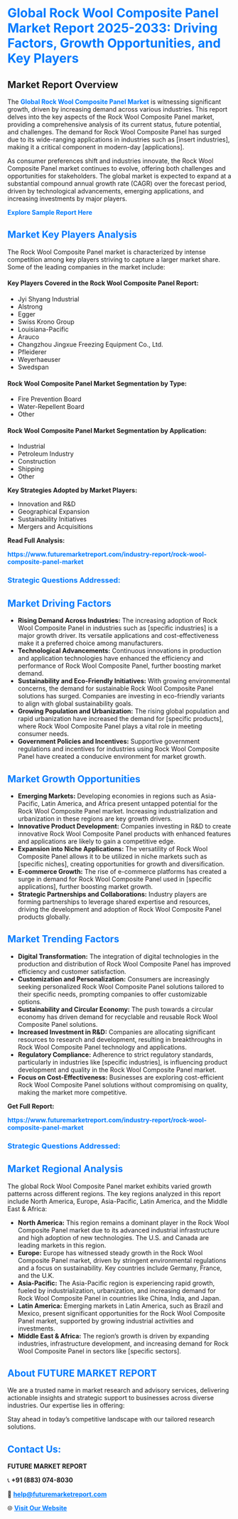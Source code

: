 <h1 style="color: #007BFF;">Global Rock Wool Composite Panel Market Report 2025-2033: Driving Factors, Growth Opportunities, and Key Players</h1>

<section id="overview">
<h2>Market Report Overview</h2>
<p>The <a href="https://www.futuremarketreport.com/industry-report/rock-wool-composite-panel-market" style="color: #007BFF; text-decoration: none;"><strong>Global Rock Wool Composite Panel Market</strong></a> is witnessing significant growth, driven by increasing demand across various industries. This report delves into the key aspects of the Rock Wool Composite Panel market, providing a comprehensive analysis of its current status, future potential, and challenges. The demand for Rock Wool Composite Panel has surged due to its wide-ranging applications in industries such as [insert industries], making it a critical component in modern-day [applications].</p>
<p>As consumer preferences shift and industries innovate, the Rock Wool Composite Panel market continues to evolve, offering both challenges and opportunities for stakeholders. The global market is expected to expand at a substantial compound annual growth rate (CAGR) over the forecast period, driven by technological advancements, emerging applications, and increasing investments by major players.</p>
</section>

<section id="overview">
<p><a href="https://www.futuremarketreport.com/request-sample/reportId=87623" style="color: #007BFF; text-decoration: none;"><strong>Explore Sample Report Here</strong></a></p>
</section>

<section id="key-players">
<h2 style="color: #007BFF;">Market Key Players Analysis</h2>
<p>The Rock Wool Composite Panel market is characterized by intense competition among key players striving to capture a larger market share. Some of the leading companies in the market include:</p>
<h4>Key Players Covered in the Rock Wool Composite Panel Report:</h4>
<ul><li>Jyi Shyang Industrial</li><li>Alstrong</li><li>Egger</li><li>Swiss Krono Group</li><li>Louisiana-Pacific</li><li>Arauco</li><li>Changzhou Jingxue Freezing Equipment Co., Ltd.</li><li>Pfleiderer</li><li>Weyerhaeuser</li><li>Swedspan</li></ul>
<h4>Rock Wool Composite Panel Market Segmentation by Type:</h4>
<ul><li>Fire Prevention Board</li><li>Water-Repellent Board</li><li>Other</li></ul>

<h4>Rock Wool Composite Panel Market Segmentation by Application:</h4>
<ul><li>Industrial</li><li>Petroleum Industry</li><li>Construction</li><li>Shipping</li><li>Other</li></ul>
<p><strong>Key Strategies Adopted by Market Players:</strong></p>
<ul>
<li>Innovation and R&D</li>
<li>Geographical Expansion</li>
<li>Sustainability Initiatives</li>
<li>Mergers and Acquisitions</li>
</ul>
</section>

<section>
<p><strong>Read Full Analysis: </strong></p><a href="https://www.futuremarketreport.com/industry-report/rock-wool-composite-panel-market" style="color: #007BFF; text-decoration: none;"><strong>https://www.futuremarketreport.com/industry-report/rock-wool-composite-panel-market</strong></a>
<h3 style="color: #007BFF;">Strategic Questions Addressed:</h3>
</section>

<section id="driving-factors">
<h2 style="color: #007BFF;">Market Driving Factors</h2>
<ul>
<li><strong>Rising Demand Across Industries:</strong> The increasing adoption of Rock Wool Composite Panel in industries such as [specific industries] is a major growth driver. Its versatile applications and cost-effectiveness make it a preferred choice among manufacturers.</li>
<li><strong>Technological Advancements:</strong> Continuous innovations in production and application technologies have enhanced the efficiency and performance of Rock Wool Composite Panel, further boosting market demand.</li>
<li><strong>Sustainability and Eco-Friendly Initiatives:</strong> With growing environmental concerns, the demand for sustainable Rock Wool Composite Panel solutions has surged. Companies are investing in eco-friendly variants to align with global sustainability goals.</li>
<li><strong>Growing Population and Urbanization:</strong> The rising global population and rapid urbanization have increased the demand for [specific products], where Rock Wool Composite Panel plays a vital role in meeting consumer needs.</li>
<li><strong>Government Policies and Incentives:</strong> Supportive government regulations and incentives for industries using Rock Wool Composite Panel have created a conducive environment for market growth.</li>
</ul>
</section>

<section id="growth-opportunities">
<h2 style="color: #007BFF;">Market Growth Opportunities</h2>
<ul>
<li><strong>Emerging Markets:</strong> Developing economies in regions such as Asia-Pacific, Latin America, and Africa present untapped potential for the Rock Wool Composite Panel market. Increasing industrialization and urbanization in these regions are key growth drivers.</li>
<li><strong>Innovative Product Development:</strong> Companies investing in R&D to create innovative Rock Wool Composite Panel products with enhanced features and applications are likely to gain a competitive edge.</li>
<li><strong>Expansion into Niche Applications:</strong> The versatility of Rock Wool Composite Panel allows it to be utilized in niche markets such as [specific niches], creating opportunities for growth and diversification.</li>
<li><strong>E-commerce Growth:</strong> The rise of e-commerce platforms has created a surge in demand for Rock Wool Composite Panel used in [specific applications], further boosting market growth.</li>
<li><strong>Strategic Partnerships and Collaborations:</strong> Industry players are forming partnerships to leverage shared expertise and resources, driving the development and adoption of Rock Wool Composite Panel products globally.</li>
</ul>
</section>

<section id="trending-factors">
<h2 style="color: #007BFF;">Market Trending Factors</h2>
<ul>
<li><strong>Digital Transformation:</strong> The integration of digital technologies in the production and distribution of Rock Wool Composite Panel has improved efficiency and customer satisfaction.</li>
<li><strong>Customization and Personalization:</strong> Consumers are increasingly seeking personalized Rock Wool Composite Panel solutions tailored to their specific needs, prompting companies to offer customizable options.</li>
<li><strong>Sustainability and Circular Economy:</strong> The push towards a circular economy has driven demand for recyclable and reusable Rock Wool Composite Panel solutions.</li>
<li><strong>Increased Investment in R&D:</strong> Companies are allocating significant resources to research and development, resulting in breakthroughs in Rock Wool Composite Panel technology and applications.</li>
<li><strong>Regulatory Compliance:</strong> Adherence to strict regulatory standards, particularly in industries like [specific industries], is influencing product development and quality in the Rock Wool Composite Panel market.</li>
<li><strong>Focus on Cost-Effectiveness:</strong> Businesses are exploring cost-efficient Rock Wool Composite Panel solutions without compromising on quality, making the market more competitive.</li>
</ul>
</section>

<section>
<p><strong>Get Full Report: </strong></p><a href="https://www.futuremarketreport.com/industry-report/rock-wool-composite-panel-market" style="color: #007BFF; text-decoration: none;"><strong>https://www.futuremarketreport.com/industry-report/rock-wool-composite-panel-market</strong></a>
<h3 style="color: #007BFF;">Strategic Questions Addressed:</h3>
</section>


<section id="regional-analysis">
<h2 style="color: #007BFF;">Market Regional Analysis</h2>
<p>The global Rock Wool Composite Panel market exhibits varied growth patterns across different regions. The key regions analyzed in this report include North America, Europe, Asia-Pacific, Latin America, and the Middle East & Africa:</p>
<ul>
<li><strong>North America:</strong> This region remains a dominant player in the Rock Wool Composite Panel market due to its advanced industrial infrastructure and high adoption of new technologies. The U.S. and Canada are leading markets in this region.</li>
<li><strong>Europe:</strong> Europe has witnessed steady growth in the Rock Wool Composite Panel market, driven by stringent environmental regulations and a focus on sustainability. Key countries include Germany, France, and the U.K.</li>
<li><strong>Asia-Pacific:</strong> The Asia-Pacific region is experiencing rapid growth, fueled by industrialization, urbanization, and increasing demand for Rock Wool Composite Panel in countries like China, India, and Japan.</li>
<li><strong>Latin America:</strong> Emerging markets in Latin America, such as Brazil and Mexico, present significant opportunities for the Rock Wool Composite Panel market, supported by growing industrial activities and investments.</li>
<li><strong>Middle East & Africa:</strong> The region’s growth is driven by expanding industries, infrastructure development, and increasing demand for Rock Wool Composite Panel in sectors like [specific sectors].</li>
</ul>
</section>

<footer>
<h2 style="color: #007BFF;">About FUTURE MARKET REPORT</h2>
<p>We are a trusted name in market research and advisory services, delivering actionable insights and strategic support to businesses across diverse industries. Our expertise lies in offering:</p>

<p>Stay ahead in today’s competitive landscape with our tailored research solutions.</p>

<h2 style="color: #007BFF;">Contact Us:</h2>
<p><strong>FUTURE MARKET REPORT</strong></p>
<p>📞 <strong>+91 (883) 074-8030</strong></p>
<p>📧 <strong><a href="mailto:help@futuremarketreport.com" style="color: #007BFF;">help@futuremarketreport.com</a></strong></p>
<p>🌐 <strong><a href="https://www.futuremarketreport.com/" style="color: #007BFF;">Visit Our Website</a></strong></p>
</footer>